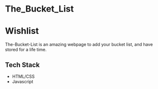 # The_Bucket_List

# Wishlist

The-Bucket-List is an amazing webpage to add your bucket list, and have stored for a life time.


## Tech Stack

- HTML/CSS
- Javascript
